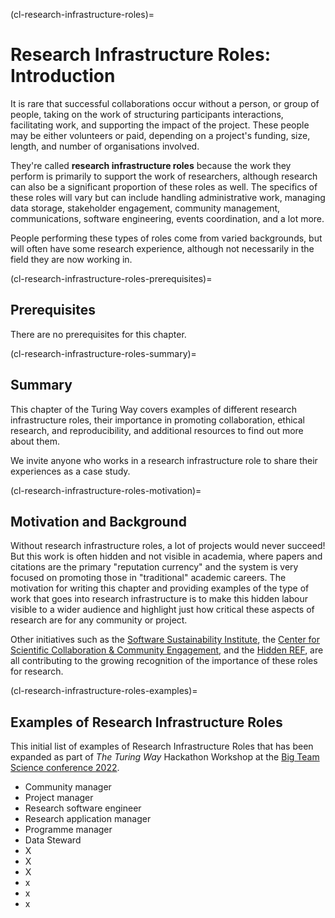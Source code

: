 (cl-research-infrastructure-roles)=
# Research Infrastructure Roles: Introduction

It is rare that successful collaborations occur without a person, or group of people, taking on the work of structuring participants interactions, facilitating work, and supporting the impact of the project. 
These people may be either volunteers or paid, depending on a project's funding, size, length, and number of organisations involved. 

They're called **research infrastructure roles** because the work they perform is primarily to support the work of researchers, although research can also be a significant proportion of these roles as well.
The specifics of these roles will vary but can include handling administrative work, managing data storage, stakeholder engagement, community management, communications, software engineering, events coordination, and a lot more. 

People performing these types of roles come from varied backgrounds, but will often have some research experience, although not necessarily in the field they are now working in. 

(cl-research-infrastructure-roles-prerequisites)=
## Prerequisites

There are no prerequisites for this chapter. 


(cl-research-infrastructure-roles-summary)=
## Summary

This chapter of the Turing Way covers examples of different research infrastructure roles, their importance in promoting collaboration, ethical research, and reproducibility, and additional resources to find out more about them. 

We invite anyone who works in a research infrastructure role to share their experiences as a case study. 

(cl-research-infrastructure-roles-motivation)=
## Motivation and Background

Without research infrastructure roles, a lot of projects would never succeed! 
But this work is often hidden and not visible in academia, where papers and citations are the primary "reputation currency" and the system is very focused on promoting those in "traditional" academic careers.
The motivation for writing this chapter and providing examples of the type of work that goes into research infrastructure is to make this hidden labour visible to a wider audience and highlight just how critical these aspects of research are for any community or project. 

Other initiatives such as the [Software Sustainability Institute](https://www.software.ac.uk/), the [Center for Scientific Collaboration & Community Engagement](https://www.cscce.org/), and the [Hidden REF](https://hidden-ref.org/), are all contributing to the growing recognition of the importance of these roles for research. 

(cl-research-infrastructure-roles-examples)=
## Examples of Research Infrastructure Roles

This initial list of examples of Research Infrastructure Roles that has been expanded as part of _The Turing Way_ Hackathon Workshop at the [Big Team Science conference 2022](https://bigteamscienceconference.github.io/).

* Community manager
* Project manager
* Research software engineer
* Research application manager
* Programme manager
* Data Steward
* X
* X
* X
* x
* x
* x
